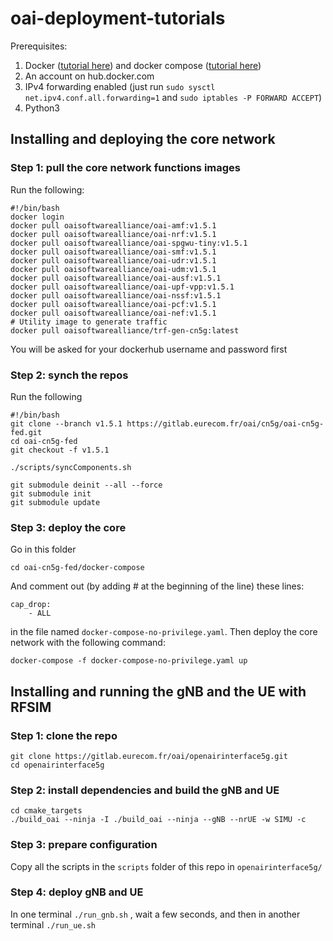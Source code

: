 # oai-deployment-tutorials

Prerequisites:
1. Docker ([tutorial here](https://www.digitalocean.com/community/tutorials/how-to-install-and-use-docker-on-ubuntu-22-04)) and docker compose ([tutorial here](https://www.digitalocean.com/community/tutorials/how-to-install-and-use-docker-compose-on-ubuntu-22-04))
2. An account on hub.docker.com
3. IPv4 forwarding enabled (just run `sudo sysctl net.ipv4.conf.all.forwarding=1` and `sudo iptables -P FORWARD ACCEPT`)
4. Python3

## Installing and deploying the core network
### Step 1: pull the core network functions images
Run the following:
```
#!/bin/bash
docker login
docker pull oaisoftwarealliance/oai-amf:v1.5.1
docker pull oaisoftwarealliance/oai-nrf:v1.5.1
docker pull oaisoftwarealliance/oai-spgwu-tiny:v1.5.1
docker pull oaisoftwarealliance/oai-smf:v1.5.1
docker pull oaisoftwarealliance/oai-udr:v1.5.1
docker pull oaisoftwarealliance/oai-udm:v1.5.1
docker pull oaisoftwarealliance/oai-ausf:v1.5.1
docker pull oaisoftwarealliance/oai-upf-vpp:v1.5.1
docker pull oaisoftwarealliance/oai-nssf:v1.5.1
docker pull oaisoftwarealliance/oai-pcf:v1.5.1
docker pull oaisoftwarealliance/oai-nef:v1.5.1
# Utility image to generate traffic
docker pull oaisoftwarealliance/trf-gen-cn5g:latest

```
You will be asked for your dockerhub username and password first
### Step 2: synch the repos
Run the following
```
#!/bin/bash
git clone --branch v1.5.1 https://gitlab.eurecom.fr/oai/cn5g/oai-cn5g-fed.git
cd oai-cn5g-fed
git checkout -f v1.5.1

./scripts/syncComponents.sh

git submodule deinit --all --force
git submodule init
git submodule update

```

### Step 3: deploy the core
Go in this folder
```
cd oai-cn5g-fed/docker-compose
```
And comment out (by adding # at the beginning of the line) these lines:
```
cap_drop:
	- ALL
```
in the file named `docker-compose-no-privilege.yaml`.
Then deploy the core network with the following command:
```
docker-compose -f docker-compose-no-privilege.yaml up
```

## Installing and running the gNB and the UE with RFSIM
### Step 1: clone the repo
```
git clone https://gitlab.eurecom.fr/oai/openairinterface5g.git
cd openairinterface5g
```

### Step 2: install dependencies and build the gNB and UE
```
cd cmake_targets
./build_oai --ninja -I ./build_oai --ninja --gNB --nrUE -w SIMU -c
```

### Step 3: prepare configuration
Copy all the scripts in the `scripts` folder of this repo in `openairinterface5g/`

### Step 4: deploy gNB and UE
In one terminal `./run_gnb.sh` , wait a few seconds, and then in another terminal `./run_ue.sh`
